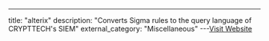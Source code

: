 ---
title: "alterix"
description: "Converts Sigma rules to the query language of CRYPTTECH's SIEM"
external_category: "Miscellaneous"
---[Visit Website](https://github.com/mtnmunuklu/alterix)

